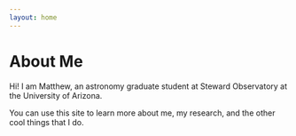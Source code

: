 ```yaml
---
layout: home
---
```

# About Me

Hi! I am Matthew, an astronomy graduate student at Steward Observatory at the University of Arizona.

You can use this site to learn more about me, my research, and the other cool things that I do. 





<!--- This theme is Jekyll port of [vangeltzo.com](http://vangeltzo.com/) (by [Vangelis Tzortzis](https://github.com/srekoble)).

<!--- To learn how to install and use this theme check out the [installation guide](http://taylantatli.me/Halve/halve-theme/) for more information.

<!--- If you have a question, find a bug, or just want to say hi, please open an [issue on GitHub](https://github.com/TaylanTatli/Halve/issues/new).
